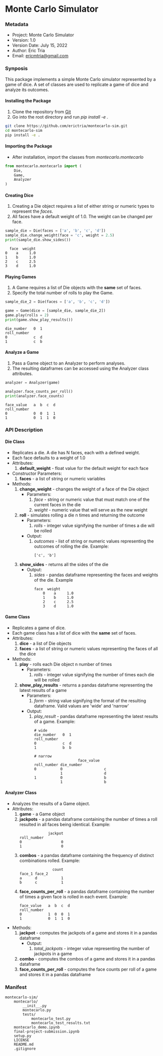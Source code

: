 # Monte Carlo Simulator

### Metadata
- Project: Monte Carlo Simulator
- Version: 1.0
- Version Date: July 15, 2022
- Author: Eric Tria
- Email: ericmtria@gmail.com

### Synposis
This package implements a simple Monte Carlo simulator represented by a game of dice.
A set of classes are used to replicate a game of dice and analyze its outcomes.

#### Installing the Package
1. Clone the repository from [Git](https://github.com/erictria/montecarlo-sim)
2. Go into the root directory and run *pip install -e .*

```bash
git clone https://github.com/erictria/montecarlo-sim.git
cd montecarlo-sim
pip install -e .
```

#### Importing the Package
- After installation, import the classes from *montecarlo.montecarlo*

```python
from montecarlo.montecarlo import (
    Die,
    Game,
    Analyzer
)
```

#### Creating Dice
1. Creating a Die object requires a list of either string or numeric types to represent the *faces*.
2. All faces have a default weight of 1.0. The weight can be changed per face.

```python
sample_die = Die(faces = ['a', 'b', 'c', 'd'])
sample_die.change_weight(face = 'c', weight = 2.5)
print(sample_die.show_sides())
```
```
  face  weight
0    a     1.0
1    b     1.0
2    c     2.5
3    d     1.0
```

#### Playing Games
1. A Game requires a list of Die objects with the **same** set of faces.
2. Specify the total number of rolls to play the Game.

```python
sample_die_2 = Die(faces = ['a', 'b', 'c', 'd'])

game = Game(dice = [sample_die, sample_die_2])
game.play(rolls = 2)
print(game.show_play_results())
```
```
die_number   0  1
roll_number      
0            c  d
1            c  b
```
#### Analyze a Game
1. Pass a Game object to an Analyzer to perform analyses.
2. The resulting dataframes can be accessed using the Analyzer class attributes.

```python
analyzer = Analyzer(game)

analyzer.face_counts_per_roll()
print(analyzer.face_counts)
```
```
face_value   a  b  c  d
roll_number            
0            0  0  1  1
1            0  1  1  0
```

### API Description

#### Die Class
- Replicates a die. A die has N faces, each with a defined weight. 
- Each face defaults to a weight of 1.0
- Attributes:
    1. **default_weight** - float value for the default weight for each face
- Constructor Parameters:
    1. **faces** - a list of string or numeric variables 
- Methods:
    1. **change_weight** - changes the weight of a face of the Die object
        - Parameters:
            1. *face* - string or numeric value that must match one of the current faces in the die
            2. *weight* - numeric value that will serve as the new weight
    2. **roll** - simulates rolling a die n times and returning the outcome
        - Parameters:
            1. *rolls* - integer value signifying the number of times a die will be rolled
        - Output:
            1. *outcomes* - list of string or numeric values representing the outcomes of rolling the die. Example:
                ```
                ['c', 'b']
                ```
    3. **show_sides** - returns all the sides of the die
        - Output:
            1. *sides* - pandas dataframe representing the faces and weights of the die. Example
                ```
                face  weight
                    0    a     1.0
                    1    b     1.0
                    2    c     2.5
                    3    d     1.0
                ```

#### Game Class
- Replicates a game of dice.
- Each game class has a list of dice with the **same** set of faces.
- Attributes:
    1. **dice** - a list of Die objects
    2. **faces** - a list of string or numeric values representing the faces of all the dice
- Methods:
    1. **play** - rolls each Die object n number of times
        - Parameters:
            1. *rolls* - integer value signifying the number of times each die will be rolled
    2. **show_play_results** - returns a pandas dataframe representing the latest results of a game
        - Parameters:
            1. *form* - string value signifying the format of the resulting dataframe. Valid values are 'wide' and 'narrow'
        - Output:
            1. *play_result* - pandas dataframe representing the latest results of a game. Example:
                ```
                # wide
                die_number   0  1
                roll_number      
                0            c  d
                1            b  b

                # narrow
                                    face_value
                roll_number die_number           
                0           0                   c
                            1                   d
                1           0                   b
                            1                   b
                ```

#### Analyzer Class
- Analyzes the results of a Game object.
- Attributes:
    1. **game** - a Game object
    2. **jackpots** - a pandas dataframe containing the number of times a roll resulted in all faces being identical. Example:
        ```
                     jackpot
        roll_number         
        0                  0
        1                  0
        ```
    3. **combos** - a pandas dataframe containing the frequency of distinct combinations rolled. Example:
        ```
                       count
        face_1 face_2       
        a      d           1
        b      c           1
        ```
    4. **face_counts_per_roll** - a pandas dataframe containing the number of times a given face is rolled in each event. Example:
        ```
        face_value   a  b  c  d
        roll_number            
        0            1  0  0  1
        1            0  1  1  0
        ```
- Methods:
    1. **jackpot** - computes the jackpots of a game and stores it in a pandas dataframe
        - Output:
            1. *total_jackpots* - integer value representing the number of jackpots in a game
    2. **combo** - computes the combos of a game and stores it in a pandas dataframe
    3. **face_counts_per_roll** - computes the face counts per roll of a game and stores it in a pandas dataframe

### Manifest
```
montecarlo-sim/
    montecarlo/
        __init__.py
        montecarlo.py
        tests/
            montecarlo_test.py
            montecarlo_test_results.txt
    montecarlo_demo.ipynb
    final-project-submission.ipynb
    setup.py
    LICENSE
    README.md
    .gitignore
```
